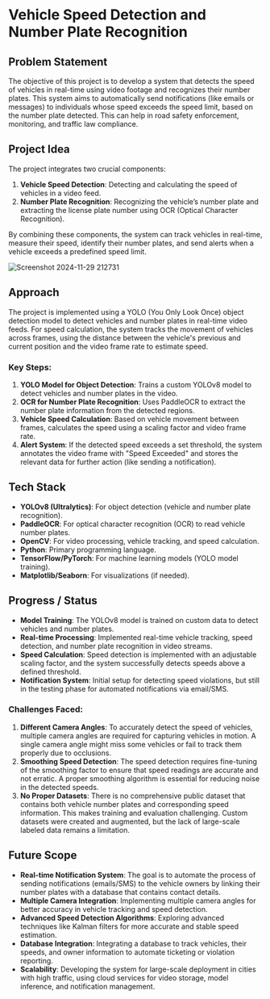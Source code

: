# Vehicle Speed Detection and Number Plate Recognition

## Problem Statement
The objective of this project is to develop a system that detects the speed of vehicles in real-time using video footage and recognizes their number plates. This system aims to automatically send notifications (like emails or messages) to individuals whose speed exceeds the speed limit, based on the number plate detected. This can help in road safety enforcement, monitoring, and traffic law compliance.

## Project Idea
The project integrates two crucial components:
1. **Vehicle Speed Detection**: Detecting and calculating the speed of vehicles in a video feed.
2. **Number Plate Recognition**: Recognizing the vehicle’s number plate and extracting the license plate number using OCR (Optical Character Recognition).
  
By combining these components, the system can track vehicles in real-time, measure their speed, identify their number plates, and send alerts when a vehicle exceeds a predefined speed limit.

![Screenshot 2024-11-29 212731](https://github.com/user-attachments/assets/f48c81bd-02f3-4d0a-9a4c-0b1207c734d3)


## Approach
The project is implemented using a YOLO (You Only Look Once) object detection model to detect vehicles and number plates in real-time video feeds. For speed calculation, the system tracks the movement of vehicles across frames, using the distance between the vehicle's previous and current position and the video frame rate to estimate speed.

### Key Steps:
1. **YOLO Model for Object Detection**: Trains a custom YOLOv8 model to detect vehicles and number plates in the video.
2. **OCR for Number Plate Recognition**: Uses PaddleOCR to extract the number plate information from the detected regions.
3. **Vehicle Speed Calculation**: Based on vehicle movement between frames, calculates the speed using a scaling factor and video frame rate.
4. **Alert System**: If the detected speed exceeds a set threshold, the system annotates the video frame with "Speed Exceeded" and stores the relevant data for further action (like sending a notification).

## Tech Stack
- **YOLOv8 (Ultralytics)**: For object detection (vehicle and number plate recognition).
- **PaddleOCR**: For optical character recognition (OCR) to read vehicle number plates.
- **OpenCV**: For video processing, vehicle tracking, and speed calculation.
- **Python**: Primary programming language.
- **TensorFlow/PyTorch**: For machine learning models (YOLO model training).
- **Matplotlib/Seaborn**: For visualizations (if needed).
  
## Progress / Status
- **Model Training**: The YOLOv8 model is trained on custom data to detect vehicles and number plates.
- **Real-time Processing**: Implemented real-time vehicle tracking, speed detection, and number plate recognition in video streams.
- **Speed Calculation**: Speed detection is implemented with an adjustable scaling factor, and the system successfully detects speeds above a defined threshold.
- **Notification System**: Initial setup for detecting speed violations, but still in the testing phase for automated notifications via email/SMS.
  
### Challenges Faced:
1. **Different Camera Angles**: To accurately detect the speed of vehicles, multiple camera angles are required for capturing vehicles in motion. A single camera angle might miss some vehicles or fail to track them properly due to occlusions.
2. **Smoothing Speed Detection**: The speed detection requires fine-tuning of the smoothing factor to ensure that speed readings are accurate and not erratic. A proper smoothing algorithm is essential for reducing noise in the detected speeds.
3. **No Proper Datasets**: There is no comprehensive public dataset that contains both vehicle number plates and corresponding speed information. This makes training and evaluation challenging. Custom datasets were created and augmented, but the lack of large-scale labeled data remains a limitation.

## Future Scope
- **Real-time Notification System**: The goal is to automate the process of sending notifications (emails/SMS) to the vehicle owners by linking their number plates with a database that contains contact details.
- **Multiple Camera Integration**: Implementing multiple camera angles for better accuracy in vehicle tracking and speed detection.
- **Advanced Speed Detection Algorithms**: Exploring advanced techniques like Kalman filters for more accurate and stable speed estimation.
- **Database Integration**: Integrating a database to track vehicles, their speeds, and owner information to automate ticketing or violation reporting.
- **Scalability**: Developing the system for large-scale deployment in cities with high traffic, using cloud services for video storage, model inference, and notification management.
